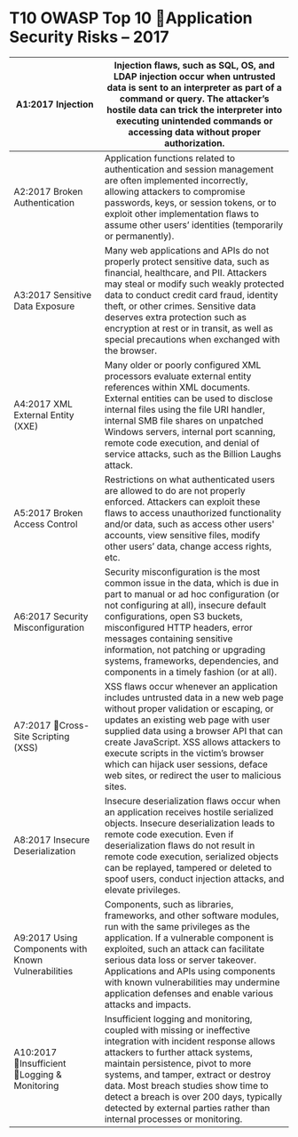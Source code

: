# T10 OWASP Top 10 Application Security Risks – 2017

| A1:2017 Injection | Injection flaws, such as SQL, OS, and LDAP injection occur when untrusted data is sent to an interpreter as part of a command or query. The attacker’s hostile data can trick the interpreter into executing unintended commands or accessing data without proper authorization. |
| -- | -- |
| A2:2017 Broken Authentication | Application functions related to authentication and session management are often implemented incorrectly, allowing attackers to compromise passwords, keys, or session tokens, or to exploit other implementation flaws to assume other users’ identities (temporarily or permanently).
| A3:2017  Sensitive Data Exposure | Many web applications and APIs do not properly protect sensitive data, such as financial, healthcare, and PII. Attackers may steal or modify such weakly protected data to conduct credit card fraud, identity theft, or other crimes. Sensitive data deserves extra protection such as encryption at rest or in transit, as well as special precautions when exchanged with the browser. |
| A4:2017 XML External Entity (XXE) | Many older or poorly configured XML processors evaluate external entity references within XML documents. External entities can be used to disclose internal files using the file URI handler, internal SMB file shares on unpatched Windows servers, internal port scanning, remote code execution, and denial of service attacks, such as the Billion Laughs attack. |
| A5:2017 Broken Access Control | Restrictions on what authenticated users are allowed to do are not properly enforced. Attackers can exploit these flaws to access unauthorized functionality and/or data, such as access other users' accounts, view sensitive files, modify other users’ data, change access rights, etc. |
| A6:2017 Security Misconfiguration | Security misconfiguration is the most common issue in the data, which is due in part to manual or ad hoc configuration (or not configuring at all), insecure default configurations, open S3 buckets, misconfigured HTTP headers, error messages containing sensitive information, not patching or upgrading systems, frameworks, dependencies, and components in a timely fashion (or at all). |
| A7:2017 Cross-Site Scripting (XSS) | XSS flaws occur whenever an application includes untrusted data in a new web page without proper validation or escaping, or updates an existing web page with user supplied data using a browser API that can create JavaScript. XSS allows attackers to execute scripts in the victim’s browser which can hijack user sessions, deface web sites, or redirect the user to malicious sites. |
| A8:2017 Insecure Deserialization | Insecure deserialization flaws occur when an application receives hostile serialized objects. Insecure deserialization leads to remote code execution. Even if deserialization flaws do not result in remote code execution, serialized objects can be replayed, tampered or deleted to spoof users, conduct injection attacks, and elevate privileges. |
| A9:2017 Using Components with Known Vulnerabilities | Components, such as libraries, frameworks, and other software modules, run with the same privileges as the application. If a vulnerable component is exploited, such an attack can facilitate serious data loss or server takeover. Applications and APIs using components with known vulnerabilities may undermine application defenses and enable various attacks and impacts. |
| A10:2017 Insufficient Logging & Monitoring| Insufficient logging and monitoring, coupled with missing or ineffective integration with incident response allows attackers to further attack systems, maintain persistence, pivot to more systems, and tamper, extract or destroy data. Most breach studies show time to detect a breach is over 200 days, typically detected by external parties rather than internal processes or monitoring. |



